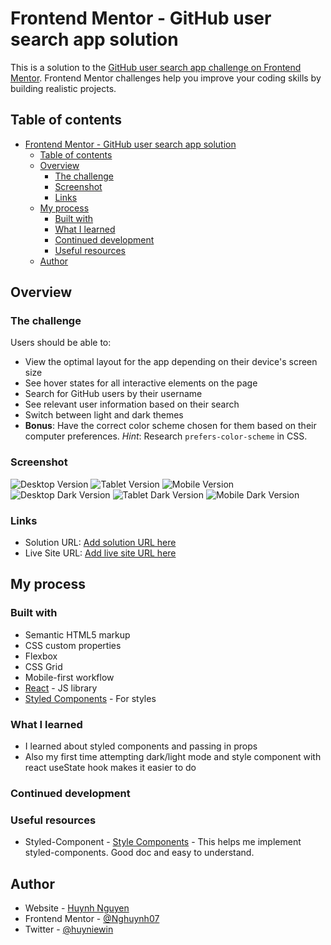 # Frontend Mentor - GitHub user search app solution

This is a solution to the [GitHub user search app challenge on Frontend Mentor](https://www.frontendmentor.io/challenges/github-user-search-app-Q09YOgaH6). Frontend Mentor challenges help you improve your coding skills by building realistic projects.

## Table of contents

- [Frontend Mentor - GitHub user search app solution](#frontend-mentor---github-user-search-app-solution)
  - [Table of contents](#table-of-contents)
  - [Overview](#overview)
    - [The challenge](#the-challenge)
    - [Screenshot](#screenshot)
    - [Links](#links)
  - [My process](#my-process)
    - [Built with](#built-with)
    - [What I learned](#what-i-learned)
    - [Continued development](#continued-development)
    - [Useful resources](#useful-resources)
  - [Author](#author)

## Overview

### The challenge

Users should be able to:

- View the optimal layout for the app depending on their device's screen size
- See hover states for all interactive elements on the page
- Search for GitHub users by their username
- See relevant user information based on their search
- Switch between light and dark themes
- **Bonus**: Have the correct color scheme chosen for them based on their computer preferences. _Hint_: Research `prefers-color-scheme` in CSS.

### Screenshot

![Desktop Version](/src/solution_images/desktop.png)
![Tablet Version](/src/solution_images/tablet.png)
![Mobile Version](/src/solution_images/mobile.png)
![Desktop Dark Version](/src/solution_images/darkmode_desktop.png)
![Tablet Dark Version](/src/solution_images/darkmode_tablet.png)
![Mobile Dark Version](/src/solution_images/darkmode_mobile.png)

### Links

- Solution URL: [Add solution URL here](https://github.com/Nghuynh07/github_user_search)
- Live Site URL: [Add live site URL here](https://your-live-site-url.com)

## My process

### Built with

- Semantic HTML5 markup
- CSS custom properties
- Flexbox
- CSS Grid
- Mobile-first workflow
- [React](https://reactjs.org/) - JS library
- [Styled Components](https://styled-components.com/) - For styles

### What I learned

- I learned about styled components and passing in props
- Also my first time attempting dark/light mode and style component with react useState hook makes it easier to do

<!-- - **Bonus**: Have the correct color scheme chosen for them based on their computer preferences. _Hint_: Research `prefers-color-scheme` in CSS. -->

### Continued development

### Useful resources

- Styled-Component - [Style Components](https://styled-components.com/docs/basics) - This helps me implement styled-components. Good doc and easy to understand.

## Author

- Website - [Huynh Nguyen](https://huynhtn.com/)
- Frontend Mentor - [@Nghuynh07](https://www.frontendmentor.io/profile/Nghuynh07)
- Twitter - [@huyniewin](https://twitter.com/huyniewin)
